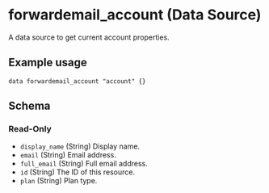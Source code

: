 # forwardemail_account (Data Source)

A data source to get current account properties.

## Example usage

```hcl
data forwardemail_account "account" {}
```

<!-- schema generated by tfplugindocs -->

## Schema

### Read-Only

- `display_name` (String) Display name.
- `email` (String) Email address.
- `full_email` (String) Full email address.
- `id` (String) The ID of this resource.
- `plan` (String) Plan type.
